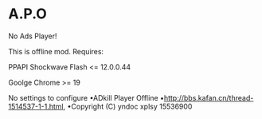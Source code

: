 A.P.O
=====

No Ads Player!

This is offline mod. Requires:

PPAPI Shockwave Flash <= 12.0.0.44

Goolge Chrome >= 19

No settings to configure
•ADkill Player Offline
•http://bbs.kafan.cn/thread-1514537-1-1.html,
•Copyright (C) yndoc xplsy 15536900

